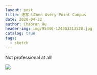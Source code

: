 ```yaml
---
layout: post
title: 速写-UConn Avery Point Campus
date: 2020-04-22
author: Chaoran Hu
header-img: img/95446-1Z40G3213528.jpg
catalog: true
tags:
  - sketch
---
```


Not professional at all!

![](/photo/sketch2.jpg)
